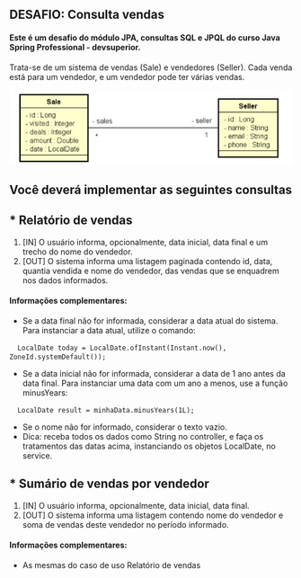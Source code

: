 
## DESAFIO: Consulta vendas

#### Este é um desafio do módulo JPA, consultas SQL e JPQL do curso Java Spring Professional - devsuperior.

Trata-se de um sistema de vendas (Sale) e vendedores (Seller). Cada venda está para um vendedor, e um vendedor pode ter várias vendas.

![Class](/src/main/resources/img/Class.png)

## Você deverá implementar as seguintes consultas

##  * Relatório de vendas
1. [IN] O usuário informa, opcionalmente, data inicial, data final e um trecho do nome do vendedor. 
2. [OUT] O sistema informa uma listagem paginada contendo id, data, quantia vendida e nome do vendedor, das vendas que se enquadrem nos dados informados.

#### Informações complementares:
* Se a data final não for informada, considerar a data atual do sistema. Para instanciar a data atual,
utilize o comando:
````
  LocalDate today = LocalDate.ofInstant(Instant.now(), ZoneId.systemDefault());
````
* Se a data inicial não for informada, considerar a data de 1 ano antes da data final. Para instanciar uma data com um ano a menos, use a função minusYears:
````
  LocalDate result = minhaData.minusYears(1L);
````
* Se o nome não for informado, considerar o texto vazio.
* Dica: receba todos os dados como String no controller, e faça os tratamentos das datas acima, instanciando os objetos LocalDate, no service.

## * Sumário de vendas por vendedor
1. [IN] O usuário informa, opcionalmente, data inicial, data final.
2. [OUT] O sistema informa uma listagem contendo nome do vendedor e soma de vendas deste vendedor no período informado.

#### Informações complementares:
* As mesmas do caso de uso Relatório de vendas